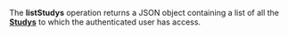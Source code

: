 <a name="listStudys"></a>The **listStudys** operation returns a JSON object containing a list of all the <a href="#studies">**Studys**</a> to which the authenticated user has access.

